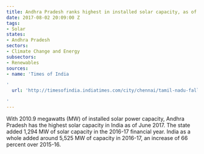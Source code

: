 ```yaml
---
title: Andhra Pradesh ranks highest in installed solar capacity, as of June 2017
date: 2017-08-02 20:09:00 Z
tags:
- Solar
states:
- Andhra Pradesh
sectors:
- Climate Change and Energy
subsectors:
- Renewables
sources:
- name: 'Times of India

'
  url: 'http://timesofindia.indiatimes.com/city/chennai/tamil-nadu-falls-behind-andhra-pradesh-rajasthan-in-installed-solar-capacity/articleshow/59817815.cms

'
---
```


With 2010.9 megawatts (MW) of installed solar power capacity, Andhra Pradesh has the highest solar capacity in India as of June 2017. The state added 1,294 MW of solar capacity in the 2016-17 financial year. India as a whole added around 5,525 MW of capacity in 2016-17, an increase of 66 percent over 2015-16.
